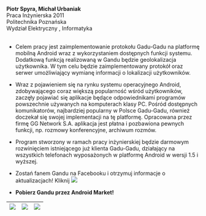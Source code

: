 **Piotr Spyra, Michał Urbaniak** <br> Praca Inżynierska 2011<br>
Politechnika Poznańska <br>Wydział Elektryczny , Informatyka<br>
<br>
<ul><li>Celem pracy jest zaimplementowanie protokołu Gadu-Gadu na platformę mobilną Android wraz z wykorzystaniem dostępnych funkcji systemu. Dodatkową funkcją realizowaną w Gandu będzie geolokalizacja użytkownika. W tym celu będzie zaimplementowany protokół oraz serwer umożliwiający wymianę informacji o lokalizacji użytkowników.</li></ul>

<ul><li>Wraz z pojawieniem się na rynku systemu operacyjnego Android, zdobywającego coraz większą popularność wśród użytkowników, zaczęły pojawiać się aplikacje będące odpowiednikami programów powszechnie używanych na komputerach klasy PC. Pośród dostępnych komunikatorów, najbardziej popularny w Polsce Gadu-Gadu, również doczekał się swojej implementacji na tę platformę. Opracowana przez firmę GG Network S.A. aplikacja jest płatna i pozbawiona pewnych funkcji, np. rozmowy konferencyjne, archiwum rozmów.</li></ul>

<ul><li>Program stworzony w ramach pracy inżynierskiej będzie darmowym rozwinięciem istniejącego już klienta Gadu-Gadu, działający na wszystkich telefonach wyposażonych w platformę Android w wersji 1.5 i wyższej.</li></ul>

<ul><li>Zostań fanem Gandu na Facebooku i otrzymuj informacje o aktualizacjach! Kliknij <a href='http://www.facebook.com/GanduAndroid'><img src='http://img710.imageshack.us/img710/8657/facebooklike2.png' /></a></li></ul>

<ul><li><b>Pobierz Gandu przez Android Market!</b></li></ul>

<table><thead><th> <img src='http://imageshack.us/a/img7/7022/mainrrt.png' />  </th><th> <img src='http://imageshack.us/a/img855/6307/contactbook.png' /> </th><th> <img src='http://imageshack.us/a/img543/5835/chatvy.png' /> </th></thead><tbody>
